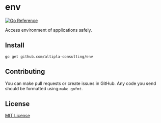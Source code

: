 
# env

[![Go Reference](https://pkg.go.dev/badge/github.com/altipla-consulting/env.svg)](https://pkg.go.dev/github.com/altipla-consulting/env)

Access environment of applications safely.


## Install

```shell
go get github.com/altipla-consulting/env
```


## Contributing

You can make pull requests or create issues in GitHub. Any code you send should be formatted using `make gofmt`.


## License

[MIT License](LICENSE)

